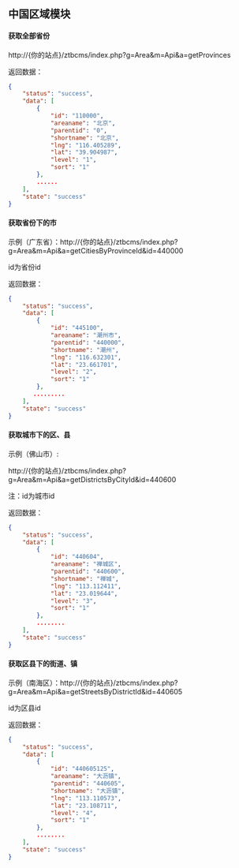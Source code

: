 ## 中国区域模块 


#### 获取全部省份

http://{你的站点}/ztbcms/index.php?g=Area&m=Api&a=getProvinces

返回数据：
```json
{
    "status": "success",
    "data": [
        {
            "id": "110000",
            "areaname": "北京",
            "parentid": "0",
            "shortname": "北京",
            "lng": "116.405289",
            "lat": "39.904987",
            "level": "1",
            "sort": "1"
        },
        ......
    ],
    "state": "success"
}

```


#### 获取省份下的市

示例（广东省）：http://{你的站点}/ztbcms/index.php?g=Area&m=Api&a=getCitiesByProvinceId&id=440000

id为省份id

返回数据：
```json
{
    "status": "success",
    "data": [
        {
            "id": "445100",
            "areaname": "潮州市",
            "parentid": "440000",
            "shortname": "潮州",
            "lng": "116.632301",
            "lat": "23.661701",
            "level": "2",
            "sort": "1"
        },
       .........
    ],
    "state": "success"
}

```



#### 获取城市下的区、县

示例（佛山市）:

http://{你的站点}/ztbcms/index.php?g=Area&m=Api&a=getDistrictsByCityId&id=440600

注：id为城市id

返回数据：
```json
{
    "status": "success",
    "data": [
        {
            "id": "440604",
            "areaname": "禅城区",
            "parentid": "440600",
            "shortname": "禅城",
            "lng": "113.112411",
            "lat": "23.019644",
            "level": "3",
            "sort": "1"
        },
        ........
    ],
    "state": "success"
}

```


#### 获取区县下的街道、镇

示例（南海区）：http://{你的站点}/ztbcms/index.php?g=Area&m=Api&a=getStreetsByDistrictId&id=440605

id为区县id

返回数据：
```json
{
    "status": "success",
    "data": [
        {
            "id": "440605125",
            "areaname": "大沥镇",
            "parentid": "440605",
            "shortname": "大沥镇",
            "lng": "113.110573",
            "lat": "23.108711",
            "level": "4",
            "sort": "1"
        },
        ........
    ],
    "state": "success"
}

```
